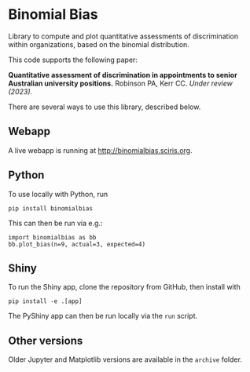 # Binomial Bias

Library to compute and plot quantitative assessments of discrimination within organizations, based on the binomial distribution.

This code supports the following paper:

**Quantitative assessment of discrimination in appointments to senior Australian university positions.** Robinson PA, Kerr CC. *Under review (2023).*

There are several ways to use this library, described below.

## Webapp

A live webapp is running at http://binomialbias.sciris.org.

## Python

To use locally with Python, run

    pip install binomialbias

This can then be run via e.g.:

    import binomialbias as bb
    bb.plot_bias(n=9, actual=3, expected=4)

## Shiny

To run the Shiny app, clone the repository from GitHub, then install with

    pip install -e .[app]

The PyShiny app can then be run locally via the `run` script.

## Other versions

Older Jupyter and Matplotlib versions are available in the `archive` folder.